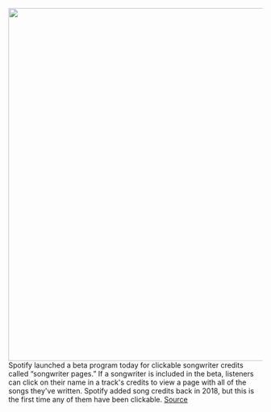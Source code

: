 <img src='https://cdn.vox-cdn.com/thumbor/t2vX05Kupv_Z9zDGcVc4r6SGksE=/0x0:1800x900/1200x800/filters:focal(756x306:1044x594)/cdn.vox-cdn.com/uploads/chorus_image/image/66300622/Written_By_Playlists.0.png' width='700px' /><br/>
Spotify launched a beta program today for clickable songwriter credits called “songwriter pages.” If a songwriter is included in the beta, listeners can click on their name in a track's credits to view a page with all of the songs they've written. Spotify added song credits back in 2018, but this is the first time any of them have been clickable.
<a href='https://www.theverge.com/2020/2/12/21134557/spotify-search-songwriter-pages-clickable-credits'> Source <a/>